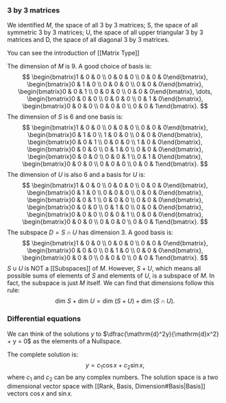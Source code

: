 ### $3$ by $3$ matrices

We identified $M$, the space of all $3$ by $3$ matrices; S, the space of all symmetric $3$ by $3$ matrices; U, the space of all upper triangular $3$ by $3$ matrices and D, the space of all diagonal $3$ by $3$ matrices.

You can see the introduction of [[Matrix Type]]

The dimension of $M$ is $9$. A good choice of basis is:
$$
\begin{bmatrix}1 & 0 & 0 \\ 0 & 0 & 0 \\ 0 & 0 & 0\end{bmatrix},
\begin{bmatrix}0 & 1 & 0 \\ 0 & 0 & 0 \\ 0 & 0 & 0\end{bmatrix},
\begin{bmatrix}0 & 0 & 1 \\ 0 & 0 & 0 \\ 0 & 0 & 0\end{bmatrix},
\dots,
\begin{bmatrix}0 & 0 & 0 \\ 0 & 0 & 0 \\ 0 & 1 & 0\end{bmatrix},
\begin{bmatrix}0 & 0 & 0 \\ 0 & 0 & 0 \\ 0 & 0 & 1\end{bmatrix}.
$$
The dimension of $S$ is 6 and one basis is:
$$
\begin{bmatrix}1 & 0 & 0 \\ 0 & 0 & 0 \\ 0 & 0 & 0\end{bmatrix},
\begin{bmatrix}0 & 1 & 0 \\ 1 & 0 & 0 \\ 0 & 0 & 0\end{bmatrix},
\begin{bmatrix}0 & 0 & 1 \\ 0 & 0 & 0 \\ 1 & 0 & 0\end{bmatrix},
\begin{bmatrix}0 & 0 & 0 \\ 0 & 1 & 0 \\ 0 & 0 & 0\end{bmatrix},
\begin{bmatrix}0 & 0 & 0 \\ 0 & 0 & 1 \\ 0 & 1 & 0\end{bmatrix},
\begin{bmatrix}0 & 0 & 0 \\ 0 & 0 & 0 \\ 0 & 0 & 1\end{bmatrix}.
$$
The dimension of $U$ is also 6 and a basis for $U$ is:
$$
\begin{bmatrix}1 & 0 & 0 \\ 0 & 0 & 0 \\ 0 & 0 & 0\end{bmatrix},
\begin{bmatrix}0 & 1 & 0 \\ 0 & 0 & 0 \\ 0 & 0 & 0\end{bmatrix},
\begin{bmatrix}0 & 0 & 1 \\ 0 & 0 & 0 \\ 0 & 0 & 0\end{bmatrix},
\begin{bmatrix}0 & 0 & 0 \\ 0 & 1 & 0 \\ 0 & 0 & 0\end{bmatrix},
\begin{bmatrix}0 & 0 & 0 \\ 0 & 0 & 1 \\ 0 & 0 & 0\end{bmatrix},
\begin{bmatrix}0 & 0 & 0 \\ 0 & 0 & 0 \\ 0 & 0 & 1\end{bmatrix}.
$$
The subspace $D = S  \cap U$ has dimension 3. A good basis is:
$$
\begin{bmatrix}1 & 0 & 0 \\ 0 & 0 & 0 \\ 0 & 0 & 0\end{bmatrix},
\begin{bmatrix}0 & 0 & 0 \\ 0 & 1 & 0 \\ 0 & 0 & 0\end{bmatrix},
\begin{bmatrix}0 & 0 & 0 \\ 0 & 0 & 0 \\ 0 & 0 & 1\end{bmatrix}.
$$
$S \cup U$ is NOT a [[Subspaces]] of $M$. However, $S + U$, which means all possible sums of elements of $S$ and elements of $U$, is a subspace of $M$. In fact, the subspace is just $M$ itself. We can find that dimensions follow this rule:
$$
\text{dim }S + \text{dim }U = \text{dim }(S + U) + \text{dim }(S \cap U).
$$

### Differential equations

We can think of the solutions $y$ to $\dfrac{\mathrm{d}^2y}{\mathrm{d}x^2} + y = 0$ as the elements of a Nullspace.

The complete solution is:
$$
y = c_1\cos x + c_2\sin x,
$$
where $c_1$ and $c_2$ can be any complex numbers. The solution space is a two dimensional vector space with [[Rank, Basis, Dimension#Basis|Basis]] vectors $\cos x$ and $\sin x$.
